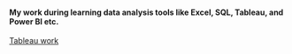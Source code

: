 ####  My work during learning data analysis tools like Excel, SQL, Tableau, and Power BI etc.

[Tableau work](https://public.tableau.com/app/profile/ramya.yalla/vizzes)
